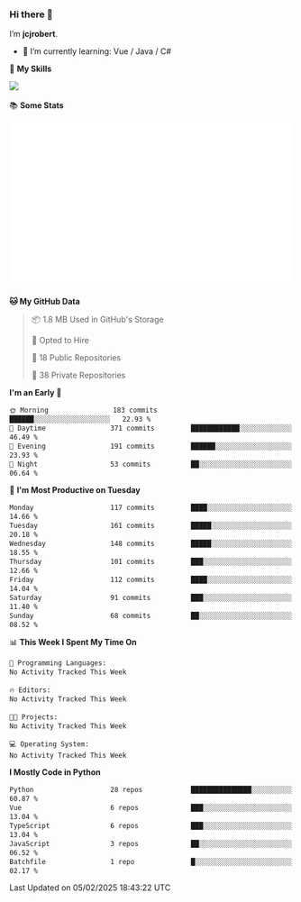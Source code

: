 ### Hi there 👋

I’m **jcjrobert**.

- 🌱 I’m currently learning: Vue / Java / C#

🌟 **My Skills**

![](https://img.shields.io/badge/-Python-3e74a2?style=flat-square&logo=Python&logoColor=fff)

📚 **Some Stats**

![](https://github.com/jcjrobert/github-stats/blob/master/generated/overview.svg)

<!--START_SECTION:waka-->
**🐱 My GitHub Data** 

> 📦 1.8 MB Used in GitHub's Storage 
 > 
> 💼 Opted to Hire
 > 
> 📜 18 Public Repositories 
 > 
> 🔑 38 Private Repositories 
 > 
**I'm an Early 🐤** 

```text
🌞 Morning                183 commits         ██████░░░░░░░░░░░░░░░░░░░   22.93 % 
🌆 Daytime                371 commits         ████████████░░░░░░░░░░░░░   46.49 % 
🌃 Evening                191 commits         ██████░░░░░░░░░░░░░░░░░░░   23.93 % 
🌙 Night                  53 commits          ██░░░░░░░░░░░░░░░░░░░░░░░   06.64 % 
```
📅 **I'm Most Productive on Tuesday** 

```text
Monday                   117 commits         ████░░░░░░░░░░░░░░░░░░░░░   14.66 % 
Tuesday                  161 commits         █████░░░░░░░░░░░░░░░░░░░░   20.18 % 
Wednesday                148 commits         █████░░░░░░░░░░░░░░░░░░░░   18.55 % 
Thursday                 101 commits         ███░░░░░░░░░░░░░░░░░░░░░░   12.66 % 
Friday                   112 commits         ████░░░░░░░░░░░░░░░░░░░░░   14.04 % 
Saturday                 91 commits          ███░░░░░░░░░░░░░░░░░░░░░░   11.40 % 
Sunday                   68 commits          ██░░░░░░░░░░░░░░░░░░░░░░░   08.52 % 
```


📊 **This Week I Spent My Time On** 

```text
💬 Programming Languages: 
No Activity Tracked This Week

🔥 Editors: 
No Activity Tracked This Week

🐱‍💻 Projects: 
No Activity Tracked This Week

💻 Operating System: 
No Activity Tracked This Week
```

**I Mostly Code in Python** 

```text
Python                   28 repos            ███████████████░░░░░░░░░░   60.87 % 
Vue                      6 repos             ███░░░░░░░░░░░░░░░░░░░░░░   13.04 % 
TypeScript               6 repos             ███░░░░░░░░░░░░░░░░░░░░░░   13.04 % 
JavaScript               3 repos             ██░░░░░░░░░░░░░░░░░░░░░░░   06.52 % 
Batchfile                1 repo              █░░░░░░░░░░░░░░░░░░░░░░░░   02.17 % 
```




 Last Updated on 05/02/2025 18:43:22 UTC
<!--END_SECTION:waka-->
